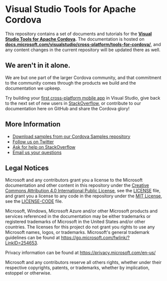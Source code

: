 # Visual Studio Tools for Apache Cordova

This repository contains a set of documents and tutorials for the **[Visual Studio Tools for Apache Cordova](https://aka.ms/cordova).** The documentation is hosted on **[docs.microsoft.com/visualstudio/cross-platform/tools-for-cordova/](https://docs.microsoft.com/visualstudio/cross-platform/tools-for-cordova/?view=toolsforcordova-2017)**, and any content changes in the current repository will be updated there as well.

## We aren't in it alone. 

We are but one part of the larger Cordova community, and that commitment to the community comes through the products we build and the documentation we upkeep. 

Try building your [first cross-platform mobile app](https://docs.microsoft.com/visualstudio/cross-platform/tools-for-cordova/first-steps/build-your-first-app?view=toolsforcordova-2017/) in Visual Studio, give back to the next set of new users in [StackOverflow](http://stackoverflow.com/questions/tagged/visual-studio-cordova), or contribute to our documentation here on GitHub and share the Cordova glory! 

## More Information
* [Download samples from our Cordova Samples repository](https://github.com/Microsoft/cordova-samples)
* [Follow us on Twitter](https://twitter.com/VSCordovaTools)
* [Ask for help on StackOverflow](http://stackoverflow.com/questions/tagged/visual-studio-cordova)
* [Email us your questions](mailto:/vscordovatools@microsoft.com)

## Legal Notices
Microsoft and any contributors grant you a license to the Microsoft documentation and other content
in this repository under the [Creative Commons Attribution 4.0 International Public License](https://creativecommons.org/licenses/by/4.0/legalcode),
see the [LICENSE](LICENSE) file, and grant you a license to any code in the repository under the [MIT License](https://opensource.org/licenses/MIT), see the
[LICENSE-CODE](LICENSE-CODE) file.

Microsoft, Windows, Microsoft Azure and/or other Microsoft products and services referenced in the documentation
may be either trademarks or registered trademarks of Microsoft in the United States and/or other countries.
The licenses for this project do not grant you rights to use any Microsoft names, logos, or trademarks.
Microsoft's general trademark guidelines can be found at https://go.microsoft.com/fwlink/?LinkID=254653.

Privacy information can be found at https://privacy.microsoft.com/en-us/

Microsoft and any contributors reserve all others rights, whether under their respective copyrights, patents,
or trademarks, whether by implication, estoppel or otherwise.
